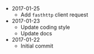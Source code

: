 - 2017-01-25
  - Add `fasthttp` client request
- 2017-01-23
  - Update coding style
  - Update docs
- 2017-01-22
  - Initial commit
